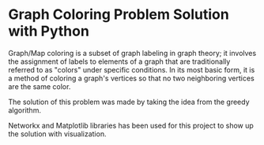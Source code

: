 # Graph Coloring Problem Solution with Python


Graph/Map coloring is a subset of graph labeling in graph theory; it involves the assignment of labels to elements of a graph that are traditionally referred to as "colors" under specific conditions. In its most basic form, it is a method of coloring a graph's vertices so that no two neighboring vertices are the same color.

The solution of this problem was made by taking the idea from the greedy algorithm.

Networkx and Matplotlib libraries has been used for this project to show up the solution with visualization.
